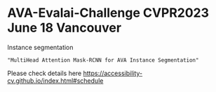 # AVA-Evalai-Challenge CVPR2023 June 18 Vancouver 

Instance segmentation

```"MultiHead Attention Mask-RCNN for AVA Instance Segmentation"```

Please check details here https://accessibility-cv.github.io/index.html#schedule

